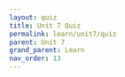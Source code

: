 ```yaml
---
layout: quiz
title: Unit 7 Quiz
permalink: learn/unit7/quiz
parent: Unit 7
grand_parent: Learn
nav_order: 13
---
```

